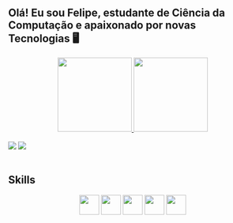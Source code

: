 ## Olá! Eu sou Felipe, estudante de Ciência da Computação e apaixonado por novas Tecnologias 🖥️
<div align="center">
  <a href="https://github.com/RochFelipe">
  <img height="150em" src="https://github-readme-stats.vercel.app/api?username=RochFelipe&show_icons=true&theme=dark&include_all_commits=true&count_private=true"/>
  <img height="150em" src="https://github-readme-stats.vercel.app/api/top-langs/?username=RochFelipe&langs_count=8&theme=dark"/>    
</div>
</br>
<div> 
  <a href="https://www.linkedin.com/in/feliperochafrs/" target="_blank"><img src="https://img.shields.io/badge/LinkedIn-0077B5?style=for-the-badge&logo=linkedin&logoColor=white" target="_blank"></a>
  <a href = "mailto:rocha.felipe98@gmail.com"><img src="https://img.shields.io/badge/-Gmail-%23333?style=for-the-badge&logo=gmail&logoColor=white" target="_blank"></a>   
</div>  
</br>
  
## Skills
<div align= "center" margin="30">
  <img height="40em" src="https://img.shields.io/badge/MySQL-00000F?style=for-the-badge&logo=mysql&logoColor=white"/>
  <img height="40em" src="https://img.shields.io/badge/Java-ED8B00?style=for-the-badge&logo=java&logoColor=white"/>
  <img height="40em" src="https://img.shields.io/badge/.NET-5C2D91?style=for-the-badge&logo=.net&logoColor=white"/>
  <img height="40em" src="https://img.shields.io/badge/JavaScript-323330?style=for-the-badge&logo=javascript&logoColor=F7DF1E"/>
  <img height="40em" src="https://img.shields.io/badge/Node.js-43853D?style=for-the-badge&logo=node.js&logoColor=white"/>
 

</div>


  


